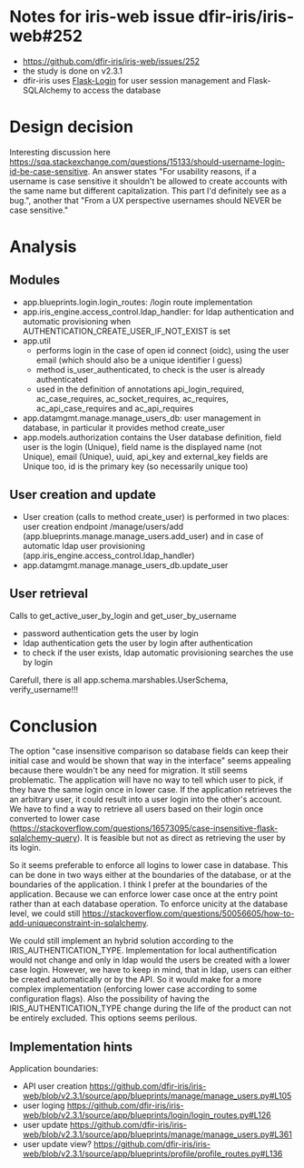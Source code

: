 # Notes for iris-web issue dfir-iris/iris-web#252
* https://github.com/dfir-iris/iris-web/issues/252
* the study is done on v2.3.1
* dfir-iris uses [Flask-Login](https://flask-login.readthedocs.io/en/latest/) for user session management and Flask-SQLAlchemy to access the database

# Design decision
Interesting discussion here https://sqa.stackexchange.com/questions/15133/should-username-login-id-be-case-sensitive.
An answer states "For usability reasons, if a username is case sensitive it shouldn't be allowed to create accounts with the same name but different capitalization. This part I'd definitely see as a bug.", another that "From a UX perspective usernames should NEVER be case sensitive."

# Analysis

## Modules
* app.blueprints.login.login_routes: /login route implementation
* app.iris_engine.access_control.ldap_handler: for ldap authentication and automatic provisioning when AUTHENTICATION_CREATE_USER_IF_NOT_EXIST is set
* app.util
    * performs login in the case of open id connect (oidc), using the user email (which should also be a unique identifier I guess)
    * method is_user_authenticated, to check is the user is already authenticated
    * used in the definition of annotations api_login_required, ac_case_requires, ac_socket_requires, ac_requires, ac_api_case_requires and ac_api_requires
* app.datamgmt.manage.manage_users_db: user management in database, in particular it provides method create_user
* app.models.authorization contains the User database definition, field user is the login (Unique), field name is the displayed name (not Unique), email (Unique), uuid, api_key and external_key fields are Unique too, id is the primary key (so necessarily unique too)

## User creation and update
* User creation (calls to method create_user) is performed in two places: user creation endpoint /manage/users/add (app.blueprints.manage.manage_users.add_user) and in case of automatic ldap user provisioning (app.iris_engine.access_control.ldap_handler)
* app.datamgmt.manage.manage_users_db.update_user

## User retrieval
Calls to get_active_user_by_login and get_user_by_username
* password authentication gets the user by login
* ldap authentication gets the user by login after authentication
* to check if the user exists, ldap automatic provisioning searches the use by login

Carefull, there is all app.schema.marshables.UserSchema, verify_username!!!


# Conclusion

The option "case insensitive comparison so database fields can keep their initial case and would be shown that way in the interface" seems appealing because there wouldn't be any need for migration. It still seems problematic. The application will have no way to tell which user to pick, if they have the same login once in lower case. If the application retrieves the an arbitrary user, it could result into a user login into the other's account.
We have to find a way to retrieve all users based on their login once converted to lower case (https://stackoverflow.com/questions/16573095/case-insensitive-flask-sqlalchemy-query). It is feasible but not as direct as retrieving the user by its login.

So it seems preferable to enforce all logins to lower case in database. This can be done in two ways either at the boundaries of the database, or at the boundaries of the application. I think I prefer at the boundaries of the application. Because we can enforce lower case once at the entry point rather than at each database operation. To enforce unicity at the database level, we could still https://stackoverflow.com/questions/50056605/how-to-add-uniqueconstraint-in-sqlalchemy.

We could still implement an hybrid solution according to the IRIS_AUTHENTICATION_TYPE. Implementation for local authentification would not change and only in ldap would the users be created with a lower case login. However, we have to keep in mind, that in ldap, users can either be created automatically or by the API. So it would make for a more complex implementation (enforcing lower case according to some configuration flags). Also the possibility of having the IRIS_AUTHENTICATION_TYPE change during the life of the product can not be entirely excluded. This options seems perilous.

## Implementation hints
Application boundaries:
* API user creation https://github.com/dfir-iris/iris-web/blob/v2.3.1/source/app/blueprints/manage/manage_users.py#L105
* user loging https://github.com/dfir-iris/iris-web/blob/v2.3.1/source/app/blueprints/login/login_routes.py#L126
* user update https://github.com/dfir-iris/iris-web/blob/v2.3.1/source/app/blueprints/manage/manage_users.py#L361
* user update view? https://github.com/dfir-iris/iris-web/blob/v2.3.1/source/app/blueprints/profile/profile_routes.py#L136


